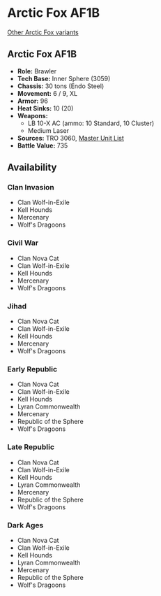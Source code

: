 # Arctic Fox AF1B

[Other Arctic Fox variants](../arctic_fox.md)

## Arctic Fox AF1B
- **Role:** Brawler
- **Tech Base:** Inner Sphere (3059)
- **Chassis:** 30 tons (Endo Steel)
- **Movement:** 6 / 9, XL
- **Armor:** 96
- **Heat Sinks:** 10 (20)
- **Weapons:**
  - LB 10-X AC (ammo: 10 Standard, 10 Cluster)
  - Medium Laser
- **Sources:** TRO 3060, [Master Unit List](http://masterunitlist.info/Unit/Details/93/arctic-fox-af1b)
- **Battle Value:** 735

## Availability

### Clan Invasion
- Clan Wolf-in-Exile
- Kell Hounds
- Mercenary
- Wolf's Dragoons

### Civil War
- Clan Nova Cat
- Clan Wolf-in-Exile
- Kell Hounds
- Mercenary
- Wolf's Dragoons

### Jihad
- Clan Nova Cat
- Clan Wolf-in-Exile
- Kell Hounds
- Mercenary
- Wolf's Dragoons

### Early Republic
- Clan Nova Cat
- Clan Wolf-in-Exile
- Kell Hounds
- Lyran Commonwealth
- Mercenary
- Republic of the Sphere
- Wolf's Dragoons

### Late Republic
- Clan Nova Cat
- Clan Wolf-in-Exile
- Kell Hounds
- Lyran Commonwealth
- Mercenary
- Republic of the Sphere
- Wolf's Dragoons

### Dark Ages
- Clan Nova Cat
- Clan Wolf-in-Exile
- Kell Hounds
- Lyran Commonwealth
- Mercenary
- Republic of the Sphere
- Wolf's Dragoons

